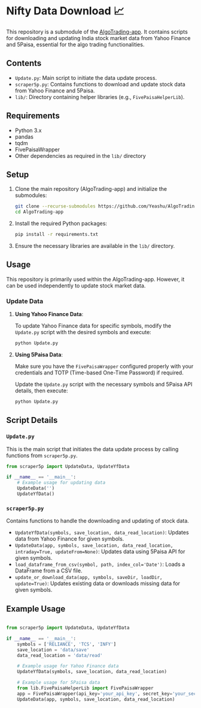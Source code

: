 # Nifty Data Download 📈

This repository is a submodule of the [AlgoTrading-app](https://github.com/Yeashu/AlgoTrading-app). It contains scripts for downloading and updating India stock market data from Yahoo Finance and 5Paisa, essential for the algo trading functionalities.

## Contents

- `Update.py`: Main script to initiate the data update process.
- `scraper5p.py`: Contains functions to download and update stock data from Yahoo Finance and 5Paisa.
- `lib/`: Directory containing helper libraries (e.g., `FivePaisaHelperLib`).

## Requirements

- Python 3.x
- pandas
- tqdm
- FivePaisaWrapper
- Other dependencies as required in the `lib/` directory

## Setup

1. Clone the main repository (AlgoTrading-app) and initialize the submodules:

    ```sh
    git clone --recurse-submodules https://github.com/Yeashu/AlgoTrading-app.git
    cd AlgoTrading-app
    ```

2. Install the required Python packages:

    ```sh
    pip install -r requirements.txt
    ```

3. Ensure the necessary libraries are available in the `lib/` directory.

## Usage

This repository is primarily used within the AlgoTrading-app. However, it can be used independently to update stock market data.

### Update Data

1. **Using Yahoo Finance Data**:

    To update Yahoo Finance data for specific symbols, modify the `Update.py` script with the desired symbols and execute:

    ```sh
    python Update.py
    ```

2. **Using 5Paisa Data**:

    Make sure you have the `FivePaisaWrapper` configured properly with your credentials and TOTP (Time-based One-Time Password) if required.

    Update the `Update.py` script with the necessary symbols and 5Paisa API details, then execute:

    ```sh
    python Update.py
    ```

## Script Details

### `Update.py`

This is the main script that initiates the data update process by calling functions from `scraper5p.py`.

```python
from scraper5p import UpdateData, UpdateYfData

if __name__ == '__main__':
    # Example usage for updating data
    UpdateData('')
    UpdateYfData()
```
### `scraper5p.py`

Contains functions to handle the downloading and updating of stock data.

-   `UpdateYfData(symbols, save_location, data_read_location)`: Updates data from Yahoo Finance for given symbols.
-   `UpdateData(app, symbols, save_location, data_read_location, intraday=True, updateFrom=None)`: Updates data using 5Paisa API for given symbols.
-   `load_dataframe_from_csv(symbol, path, index_col='Date')`: Loads a DataFrame from a CSV file.
-   `update_or_download_data(app, symbols, saveDir, loadDir, update=True)`: Updates existing data or downloads missing data for given symbols.

## Example Usage

```python

from scraper5p import UpdateData, UpdateYfData

if __name__ == '__main__':
    symbols = ['RELIANCE', 'TCS', 'INFY']
    save_location = 'data/save'
    data_read_location = 'data/read'

    # Example usage for Yahoo Finance data
    UpdateYfData(symbols, save_location, data_read_location)

    # Example usage for 5Paisa data
    from lib.FivePaisaHelperLib import FivePaisaWrapper
    app = FivePaisaWrapper(api_key='your_api_key', secret_key='your_secret_key', totp='your_totp')
    UpdateData(app, symbols, save_location, data_read_location)
```

